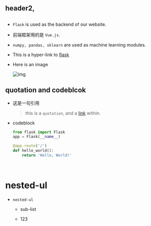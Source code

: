 ##  header2, <h2>

*   `Flask` is used as the backend of our website.

*   前端框架用的是 `Vue.js`.

*   `numpy, pandas, sklearn` are used as machine learning modules.

*   This is a hyper-link to [flask](http://flask.pocoo.org/docs/1.0/api)

*   Here is an image

    ![img](https://flask.palletsprojects.com/en/1.0.x/_static/flask-icon.png)

##  quotation and codeblcok

*   这是一句引用

    >this is a `quotation`, and a [link](123) within.

*   codeblock

    ```python
    from flask import Flask
    app = Flask(__name__)

    @app.route('/')
    def hello_world():
        return 'Hello, World!'
    ```

<br>

#   nested-ul

*   `nested-ul`

    *   sub-list

    *   123
